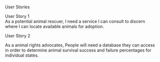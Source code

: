  User Stories
 
 User Story 1   
 As a potential animal rescuer, I need a service I can consult to discern where I can locate available animals for adoption.
 
 User Story 2  
 
 As a animal rights advocates, People will need a database they can access in order to determine animal survival success and failure percentages for individual states. 